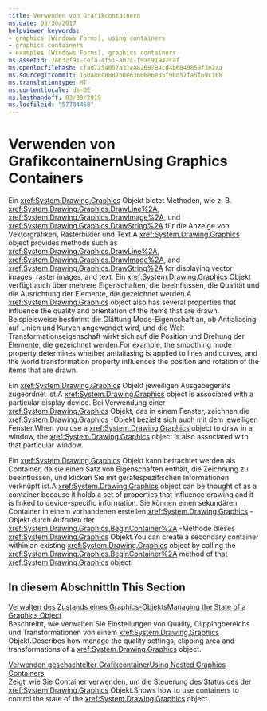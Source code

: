 ```yaml
---
title: Verwenden von Grafikcontainern
ms.date: 03/30/2017
helpviewer_keywords:
- graphics [Windows Forms], using containers
- graphics containers
- examples [Windows Forms], graphics containers
ms.assetid: 74632f91-cefa-4f51-ab7c-f9ac91942caf
ms.openlocfilehash: cfad7254057a31ea8268784cd4b6849850f3e2aa
ms.sourcegitcommit: 160a88c8087b0e63606e6e35f9bd57fa5f69c168
ms.translationtype: MT
ms.contentlocale: de-DE
ms.lasthandoff: 03/09/2019
ms.locfileid: "57704468"
---
```

# <a name="using-graphics-containers"></a><span data-ttu-id="c7334-102">Verwenden von Grafikcontainern</span><span class="sxs-lookup"><span data-stu-id="c7334-102">Using Graphics Containers</span></span>
<span data-ttu-id="c7334-103">Ein <xref:System.Drawing.Graphics> Objekt bietet Methoden, wie z. B. <xref:System.Drawing.Graphics.DrawLine%2A>, <xref:System.Drawing.Graphics.DrawImage%2A>, und <xref:System.Drawing.Graphics.DrawString%2A> für die Anzeige von Vektorgrafiken, Rasterbilder und Text.</span><span class="sxs-lookup"><span data-stu-id="c7334-103">A <xref:System.Drawing.Graphics> object provides methods such as <xref:System.Drawing.Graphics.DrawLine%2A>, <xref:System.Drawing.Graphics.DrawImage%2A>, and <xref:System.Drawing.Graphics.DrawString%2A> for displaying vector images, raster images, and text.</span></span> <span data-ttu-id="c7334-104">Ein <xref:System.Drawing.Graphics> Objekt verfügt auch über mehrere Eigenschaften, die beeinflussen, die Qualität und die Ausrichtung der Elemente, die gezeichnet werden.</span><span class="sxs-lookup"><span data-stu-id="c7334-104">A <xref:System.Drawing.Graphics> object also has several properties that influence the quality and orientation of the items that are drawn.</span></span> <span data-ttu-id="c7334-105">Beispielsweise bestimmt die Glättung Mode-Eigenschaft an, ob Antialiasing auf Linien und Kurven angewendet wird, und die Welt Transformationseigenschaft wirkt sich auf die Position und Drehung der Elemente, die gezeichnet werden.</span><span class="sxs-lookup"><span data-stu-id="c7334-105">For example, the smoothing mode property determines whether antialiasing is applied to lines and curves, and the world transformation property influences the position and rotation of the items that are drawn.</span></span>  
  
 <span data-ttu-id="c7334-106">Ein <xref:System.Drawing.Graphics> Objekt jeweiligen Ausgabegeräts zugeordnet ist.</span><span class="sxs-lookup"><span data-stu-id="c7334-106">A <xref:System.Drawing.Graphics> object is associated with a particular display device.</span></span> <span data-ttu-id="c7334-107">Bei Verwendung einer <xref:System.Drawing.Graphics> Objekt, das in einem Fenster, zeichnen die <xref:System.Drawing.Graphics> -Objekt bezieht sich auch mit dem jeweiligen Fenster.</span><span class="sxs-lookup"><span data-stu-id="c7334-107">When you use a <xref:System.Drawing.Graphics> object to draw in a window, the <xref:System.Drawing.Graphics> object is also associated with that particular window.</span></span>  
  
 <span data-ttu-id="c7334-108">Ein <xref:System.Drawing.Graphics> Objekt kann betrachtet werden als Container, da sie einen Satz von Eigenschaften enthält, die Zeichnung zu beeinflussen, und klicken Sie mit gerätespezifischen Informationen verknüpft ist.</span><span class="sxs-lookup"><span data-stu-id="c7334-108">A <xref:System.Drawing.Graphics> object can be thought of as a container because it holds a set of properties that influence drawing and it is linked to device-specific information.</span></span> <span data-ttu-id="c7334-109">Sie können einen sekundären Container in einem vorhandenen erstellen <xref:System.Drawing.Graphics> -Objekt durch Aufrufen der <xref:System.Drawing.Graphics.BeginContainer%2A> -Methode dieses <xref:System.Drawing.Graphics> Objekt.</span><span class="sxs-lookup"><span data-stu-id="c7334-109">You can create a secondary container within an existing <xref:System.Drawing.Graphics> object by calling the <xref:System.Drawing.Graphics.BeginContainer%2A> method of that <xref:System.Drawing.Graphics> object.</span></span>  
  
## <a name="in-this-section"></a><span data-ttu-id="c7334-110">In diesem Abschnitt</span><span class="sxs-lookup"><span data-stu-id="c7334-110">In This Section</span></span>  
 [<span data-ttu-id="c7334-111">Verwalten des Zustands eines Graphics-Objekts</span><span class="sxs-lookup"><span data-stu-id="c7334-111">Managing the State of a Graphics Object</span></span>](managing-the-state-of-a-graphics-object.md)  
 <span data-ttu-id="c7334-112">Beschreibt, wie verwalten Sie Einstellungen von Quality, Clippingbereichs und Transformationen von einem <xref:System.Drawing.Graphics> Objekt.</span><span class="sxs-lookup"><span data-stu-id="c7334-112">Describes how manage the quality settings, clipping area and transformations of a <xref:System.Drawing.Graphics> object.</span></span>  
  
 [<span data-ttu-id="c7334-113">Verwenden geschachtelter Grafikcontainer</span><span class="sxs-lookup"><span data-stu-id="c7334-113">Using Nested Graphics Containers</span></span>](using-nested-graphics-containers.md)  
 <span data-ttu-id="c7334-114">Zeigt, wie Sie Container verwenden, um die Steuerung des Status des der <xref:System.Drawing.Graphics> Objekt.</span><span class="sxs-lookup"><span data-stu-id="c7334-114">Shows how to use containers to control the state of the <xref:System.Drawing.Graphics> object.</span></span>
